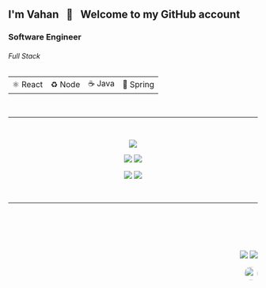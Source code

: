 <div align="left">

<table>
<h2 align="left">I'm Vahan &nbsp; 👋 &nbsp; Welcome to my GitHub account</h2>
<h3>Software Engineer</h3>
<h6>Full Stack</h6>

  <tr>
    <td>⚛️ React</td>
    <td>♻️ Node</td>
    <td>☕️ Java</td>
    <td>🍃 Spring</td>
  </tr>
</table>
      

</div>
<div align="center">
      

  
<br/>
<hr/>
<br/>

![](http://github-profile-summary-cards.vercel.app/api/cards/profile-details?username=vahan-sahakyan&theme=discord_old_blurple)

![](http://github-profile-summary-cards.vercel.app/api/cards/repos-per-language?username=vahan-sahakyan&theme=discord_old_blurple)
![](http://github-profile-summary-cards.vercel.app/api/cards/most-commit-language?username=vahan-sahakyan&theme=discord_old_blurple)

![](http://github-profile-summary-cards.vercel.app/api/cards/stats?username=vahan-sahakyan&theme=discord_old_blurple)
![](http://github-profile-summary-cards.vercel.app/api/cards/productive-time?username=vahan-sahakyan&theme=discord_old_blurple)

<br/>
<hr/>
<br/>
<!--
 <a href="https://github.com/vahan-sahakyan?tab=repositories"><img src="https://activity-graph.herokuapp.com/graph?username=vahan-sahakyan&theme=nord&bg_color=2f343f00&hide_border=false" width="90%"/></a> 
-->


<br/>
<br/>
<br/>


  <div align="right">

   <a align="left" href = "mailto:vahan.sahakyan1996@gmail.com"><img src="https://img.shields.io/badge/-Gmail-%23333?style=for-the-badge&logo=gmail&logoColor=blue" target="_blank"></a>
  <a align="left" href="https://www.linkedin.com/in/vahan-sahakyan" target="_blank"><img src="https://img.shields.io/badge/-LinkedIn-%230077B5?style=for-the-badge&logo=linkedin&logoColor=white" target="_blank"></a> 

 
  <a align="left" href="https://github.com/vahan-sahakyan?tab=repositories"><img height="27em" style="border-radius:80px;" src="https://komarev.com/ghpvc/?username=vahan-sahakyan&style=for-the-badge&color=blue" target="_blank"/></a>


</div>
</div>



